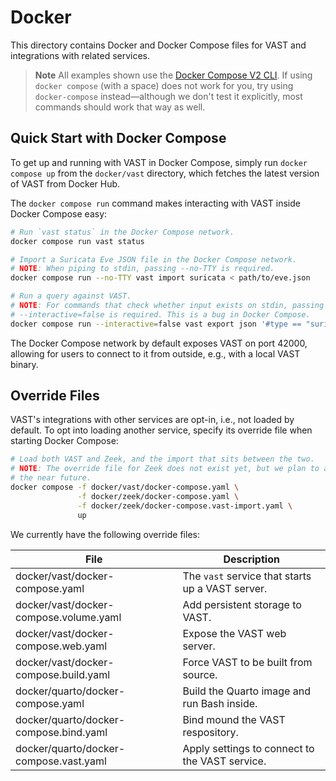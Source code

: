 # Docker

This directory contains Docker and Docker Compose files for VAST and
integrations with related services.

> **Note**
> All examples shown use the [Docker Compose V2 CLI][docker-compose-v2-cli]. If
> using `docker compose` (with a space) does not work for you, try using
> `docker-compose` instead—although we don't test it explicitly, most commands
> should work that way as well.

[docker-compose-v2-cli]: https://docs.docker.com/compose/#compose-v2-and-the-new-docker-compose-command

## Quick Start with Docker Compose

To get up and running with VAST in Docker Compose, simply run `docker compose
up` from the `docker/vast` directory, which fetches the latest version of VAST
from Docker Hub.

The `docker compose run` command makes interacting with VAST inside Docker
Compose easy:

```bash
# Run `vast status` in the Docker Compose network.
docker compose run vast status

# Import a Suricata Eve JSON file in the Docker Compose network.
# NOTE: When piping to stdin, passing --no-TTY is required.
docker compose run --no-TTY vast import suricata < path/to/eve.json

# Run a query against VAST.
# NOTE: For commands that check whether input exists on stdin, passing
# --interactive=false is required. This is a bug in Docker Compose.
docker compose run --interactive=false vast export json '#type == "suricata.alert"'
```

The Docker Compose network by default exposes VAST on port 42000, allowing for
users to connect to it from outside, e.g., with a local VAST binary.

## Override Files

VAST's integrations with other services are opt-in, i.e., not loaded by default.
To opt into loading another service, specify its override file when starting
Docker Compose:

```bash
# Load both VAST and Zeek, and the import that sits between the two.
# NOTE: The override file for Zeek does not exist yet, but we plan to add it in
# the near future.
docker compose -f docker/vast/docker-compose.yaml \
               -f docker/zeek/docker-compose.yaml \
               -f docker/zeek/docker-compose.vast-import.yaml \
               up
```

We currently have the following override files:

|File|Description|
|-|-|
|docker/vast/docker-compose.yaml|The `vast` service that starts up a VAST server.|
|docker/vast/docker-compose.volume.yaml|Add persistent storage to VAST.|
|docker/vast/docker-compose.web.yaml|Expose the VAST web server.|
|docker/vast/docker-compose.build.yaml|Force VAST to be built from source.|
|docker/quarto/docker-compose.yaml|Build the Quarto image and run Bash inside.|
|docker/quarto/docker-compose.bind.yaml|Bind mound the VAST respository.|
|docker/quarto/docker-compose.vast.yaml|Apply settings to connect to the VAST service.|
